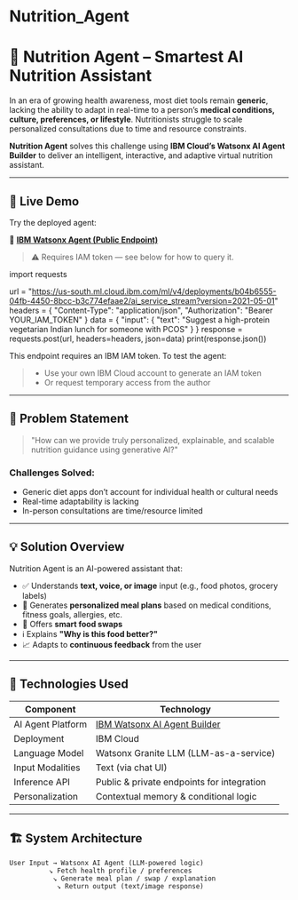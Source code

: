 # Nutrition_Agent
# 🧠 Nutrition Agent – Smartest AI Nutrition Assistant

In an era of growing health awareness, most diet tools remain **generic**, lacking the ability to adapt in real-time to a person’s **medical conditions, culture, preferences, or lifestyle**. Nutritionists struggle to scale personalized consultations due to time and resource constraints.

**Nutrition Agent** solves this challenge using **IBM Cloud’s Watsonx AI Agent Builder** to deliver an intelligent, interactive, and adaptive virtual nutrition assistant.

---

## 🚀 Live Demo

Try the deployed agent:

🔗 **[IBM Watsonx Agent (Public Endpoint)](https://us-south.ml.cloud.ibm.com/ml/v4/deployments/b04b6555-04fb-4450-8bcc-b3c774efaae2/ai_service_stream?version=2021-05-01)**  
> ⚠️ Requires IAM token — see below for how to query it.

import requests

url = "https://us-south.ml.cloud.ibm.com/ml/v4/deployments/b04b6555-04fb-4450-8bcc-b3c774efaae2/ai_service_stream?version=2021-05-01"
headers = {
    "Content-Type": "application/json",
    "Authorization": "Bearer YOUR_IAM_TOKEN"
}
data = {
    "input": {
        "text": "Suggest a high-protein vegetarian Indian lunch for someone with PCOS"
    }
}
response = requests.post(url, headers=headers, json=data)
print(response.json())

This endpoint requires an IBM IAM token. To test the agent:
> - Use your own IBM Cloud account to generate an IAM token
> - Or request temporary access from the author
---

## 🎯 Problem Statement

> "How can we provide truly personalized, explainable, and scalable nutrition guidance using generative AI?"

### Challenges Solved:
- Generic diet apps don’t account for individual health or cultural needs
- Real-time adaptability is lacking
- In-person consultations are time/resource limited

---

## 💡 Solution Overview

Nutrition Agent is an AI-powered assistant that:
- ✅ Understands **text, voice, or image** input (e.g., food photos, grocery labels)
- 🥗 Generates **personalized meal plans** based on medical conditions, fitness goals, allergies, etc.
- 🔁 Offers **smart food swaps**
- ℹ️ Explains **"Why is this food better?"**
- 📈 Adapts to **continuous feedback** from the user

---

## 🧠 Technologies Used

| Component            | Technology                      |
|---------------------|----------------------------------|
| AI Agent Platform   | [IBM Watsonx AI Agent Builder](https://www.ibm.com/products/watsonx-assistant) |
| Deployment          | IBM Cloud                        |
| Language Model      | Watsonx Granite LLM (LLM-as-a-service) |
| Input Modalities    | Text (via chat UI) |
| Inference API       | Public & private endpoints for integration |
| Personalization     | Contextual memory & conditional logic |

---

## 🏗️ System Architecture

```plaintext
User Input → Watsonx AI Agent (LLM-powered logic)
          ↘ Fetch health profile / preferences
           ↘ Generate meal plan / swap / explanation
            ↘ Return output (text/image response)
